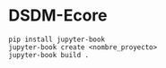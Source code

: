 # DSDM-Ecore

```
pip install jupyter-book
jupyter-book create <nombre_proyecto>
jupyter-book build .
```
